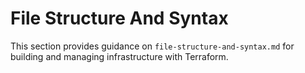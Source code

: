 # File Structure And Syntax

This section provides guidance on `file-structure-and-syntax.md` for building and managing infrastructure with Terraform.